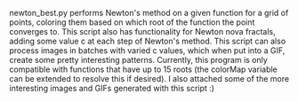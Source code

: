 newton_best.py performs Newton's method on a given function for a grid of points, coloring them based on which root of the function the point converges to. This script also has functionality
for Newton nova fractals, adding some value c at each step of Newton's method. This script can also process images in batches with varied c values, which when put into a GIF, create some pretty
interesting patterns. Currently, this program is only compatible with functions that have up to 15 roots (the colorMap variable can be extended to resolve this if desired).
I also attached some of the more interesting images and GIFs generated with this script :)
